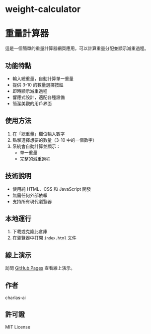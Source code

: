 # weight-calculator
# 重量計算器

這是一個簡單的重量計算器網頁應用，可以計算重量分配並顯示減重過程。

## 功能特點

- 輸入總重量，自動計算單一重量
- 提供 3-10 的數量選擇按鈕
- 即時顯示減重過程
- 響應式設計，適配各種設備
- 簡潔美觀的用戶界面

## 使用方法

1. 在「總重量」欄位輸入數字
2. 點擊選擇想要的數量（3-10 中的一個數字）
3. 系統會自動計算並顯示：
   - 單一重量
   - 完整的減重過程

## 技術說明

- 使用純 HTML、CSS 和 JavaScript 開發
- 無需任何外部依賴
- 支持所有現代瀏覽器

## 本地運行

1. 下載或克隆此倉庫
2. 在瀏覽器中打開 `index.html` 文件

## 線上演示

訪問 [GitHub Pages](https://您的用戶名.github.io/weight-calculator) 查看線上演示。

## 作者

charlas-ai

## 許可證

MIT License
